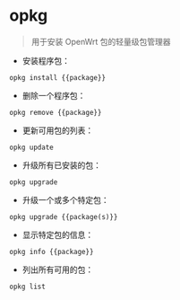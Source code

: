 # opkg

> 用于安装 OpenWrt 包的轻量级包管理器

- 安装程序包：

`opkg install {{package}}`

- 删除一个程序包：

`opkg remove {{package}}`

- 更新可用包的列表：

`opkg update`

- 升级所有已安装的包：

`opkg upgrade`

- 升级一个或多个特定包：

`opkg upgrade {{package(s)}}`

- 显示特定包的信息：

`opkg info {{package}}`

- 列出所有可用的包：

`opkg list`

[#]: contributors: ([Datura stramonium L.])